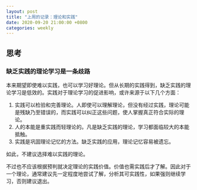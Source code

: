 ```yaml
---
layout: post
title: "上周的记录：理论和实践"
date: 2020-09-20 21:00:00 +0800
categories: weekly
---
```


## 思考

### 缺乏实践的理论学习是一条歧路

本来期望即使难以实践，也可以学习好理论。但从长期的实践得到，缺乏实践的理论学习是低效的。实践对于理论学习的促进影响，或许来源于以下几个方面：

1. 实践可以检验和完善理论。人即使可以理解理论，但没有经过实践，理论可能是残缺乃至错误的，而实践可以纠正这些问题，使人掌握真正符合实际的理论。
2. 人的本能是重实践而轻理论的。凡是缺乏实践的理论，学习都面临较大的本能抵触。
3. 实践是巩固理论记忆的方法。缺乏实践的应用，理论记忆容易被遗忘。

如此，不建议选择难以实践的理论。

不过也不应该根据预判就决定理论的实践价值。价值也需实践后才了解。因此对于一个理论，通常建议先一定程度地尝试了解，分析其可实践性，如果强则继续学习，否则建议退出。
